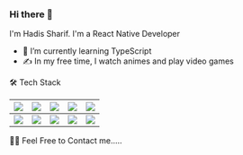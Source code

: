 ### Hi there 👋

I'm Hadis Sharif. I'm a React Native Developer
- 🌱 I’m currently learning TypeScript
-  ✍️  In my free time, I watch animes and play video games

🛠  Tech Stack
<!-- <p id="socialIcons" align="center"> -->
|![](https://img.shields.io/badge/React_Native-20232A?style=for-the-badge&logo=react&logoColor=61DAFB)|![](https://img.shields.io/badge/JavaScript-F7DF1E?style=for-the-badge&logo=javascript&logoColor=black)|![](https://img.shields.io/badge/Redux-593D88?style=for-the-badge&logo=redux&logoColor=white)|![](https://img.shields.io/badge/React-20232A?style=for-the-badge&logo=react&logoColor=61DAFB)|![](https://img.shields.io/badge/Realm-39477F?style=for-the-badge&logo=realm&logoColor=white)|
|---|---|---|---|---|
|![](https://img.shields.io/badge/Android-3DDC84?style=for-the-badge&logo=android&logoColor=white)|![](https://img.shields.io/badge/iOS-000000?style=for-the-badge&logo=ios&logoColor=white)|![](https://img.shields.io/badge/Jest-C21325?style=for-the-badge&logo=jest&logoColor=white)|![](https://img.shields.io/badge/Git-F05032?style=for-the-badge&logo=git&logoColor=whit)|![](https://img.shields.io/badge/firebase-ffca28?style=for-the-badge&logo=firebase&logoColor=black)|
<!-- </p> -->
<!-- <h3 align="center">My Skills Are:</h3>
<div class="center"> 
 /> <img src="" /><img src="" />
<img src="" /> -->
 </div>
<!-- </br> -->


🤝🏻  Feel Free to Contact me.....
<!-- <img src="" /><img src=""/><img src="https://img.shields.io/badge/Node.js-339933?style=for-the-badge&logo=nodedotjs&logoColor=white"/><img src=""/><img src="" />
 -->
<!-- ÷<img src="" /> -->

<!-- <img src="https://img.shields.io/badge/Java-ED8B00?style=for-the-badge&logo=java&logoColor=white"/> -->
<!-- <img src="https://img.shields.io/badge/json-5E5C5C?style=for-the-badge&logo=json&logoColor=white"/> -->
<!-- <img src="https://img.shields.io/badge/Express.js-000000?style=for-the-badge&logo=express&logoColor=white"/> -->



